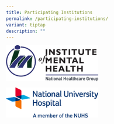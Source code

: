 ```yaml
---
title: Participating Institutions
permalink: /participating-institutions/
variant: tiptap
description: ""
---
```

<div class="isomer-image-wrapper">
<img style="width: 50%;" height="auto" width="100%" alt="" src="/images/IMH_Logo.png">
</div>
<p></p>
<div class="isomer-image-wrapper">
<img style="width: 50%;" height="auto" width="100%" alt="" src="/images/NUH_Logo_RGB_endorsement__1_.png">
</div>
<p></p>